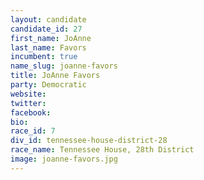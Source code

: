 ```yaml
---
layout: candidate
candidate_id: 27
first_name: JoAnne
last_name: Favors
incumbent: true
name_slug: joanne-favors
title: JoAnne Favors
party: Democratic
website: 
twitter: 
facebook: 
bio: 
race_id: 7
div_id: tennessee-house-district-28
race_name: Tennessee House, 28th District
image: joanne-favors.jpg
---
```

